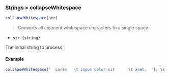 ### [Strings](../) > collapseWhitespace

```js
collapseWhitespace(str)
```

> Converts all adjacent whitespace characters to a single space.

- <code>str {string}</code>

The initial string to process.

#### Example
```js
collapseWhitespace('  Lorem   \t ispum dolor sit      \t amet.  '); \\ => 'Lorem ispum dolor sit amet.'
```
